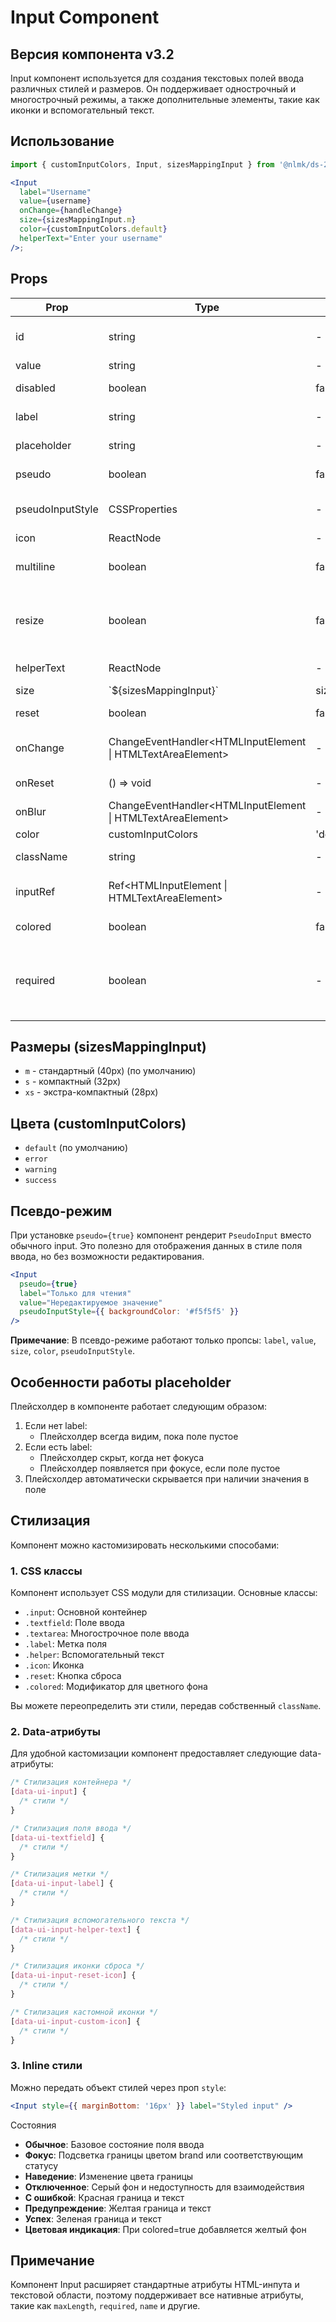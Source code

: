 # Input Component

## Версия компонента v3.2

Input компонент используется для создания текстовых полей ввода различных стилей и размеров. Он поддерживает однострочный и многострочный режимы, а также дополнительные элементы, такие как иконки и вспомогательный текст.

## Использование

```jsx
import { customInputColors, Input, sizesMappingInput } from '@nlmk/ds-2.0';

<Input
  label="Username"
  value={username}
  onChange={handleChange}
  size={sizesMappingInput.m}
  color={customInputColors.default}
  helperText="Enter your username"
/>;
```

## Props

| Prop | Type | Default | Description |
| --- | --- | --- | --- |
| id | string | - | Уникальный идентификатор инпута |
| value | string | - | Значение инпута |
| disabled | boolean | false | Флаг отключения инпута |
| label | string | - | Текст метки (label) инпута |
| placeholder | string | - | Текст плейсхолдера |
| pseudo | boolean | false | Флаг псевдо-инпута |
| pseudoInputStyle | CSSProperties | - | Инлайн стили для PseudoInput режима |
| icon | ReactNode | - | Иконка инпута |
| multiline | boolean | false | Флаг многострочного режима |
| resize | boolean | false | Флаг возможности изменения размера (для textarea) |
| helperText | ReactNode | - | Вспомогательный текст |
| size | \`${sizesMappingInput}\` | sizesMappingInput.m | Размер инпута |
| reset | boolean | false | Флаг наличия кнопки сброса |
| onChange | ChangeEventHandler<HTMLInputElement \| HTMLTextAreaElement> | - | Обработчик изменения значения |
| onReset | () => void | - | Обработчик сброса значения |
| onBlur | ChangeEventHandler<HTMLInputElement \| HTMLTextAreaElement> | - | Обработчик потери фокуса |
| color | customInputColors | 'default' | Цвет инпута |
| className | string | - | Дополнительный CSS класс |
| inputRef | Ref<HTMLInputElement \| HTMLTextAreaElement> | - | Реф для доступа к DOM-элементу инпута |
| colored | boolean | false | Флаг цветного фона |
| required | boolean | - | Атрибут, который указывает, что данное поле является обязательным для заполнения |

## Размеры (sizesMappingInput)

- `m` - стандартный (40px) (по умолчанию)
- `s` - компактный (32px)
- `xs` - экстра-компактный (28px)

## Цвета (customInputColors)

- `default` (по умолчанию)
- `error`
- `warning`
- `success`

## Псевдо-режим

При установке `pseudo={true}` компонент рендерит `PseudoInput` вместо обычного input. Это полезно для отображения данных в стиле поля ввода, но без возможности редактирования.

```jsx
<Input
  pseudo={true}
  label="Только для чтения"
  value="Нередактируемое значение"
  pseudoInputStyle={{ backgroundColor: '#f5f5f5' }}
/>
```

**Примечание**: В псевдо-режиме работают только пропсы: `label`, `value`, `size`, `color`, `pseudoInputStyle`.

## Особенности работы placeholder

Плейсхолдер в компоненте работает следующим образом:

1. Если нет label:
   - Плейсхолдер всегда видим, пока поле пустое
2. Если есть label:
   - Плейсхолдер скрыт, когда нет фокуса
   - Плейсхолдер появляется при фокусе, если поле пустое
3. Плейсхолдер автоматически скрывается при наличии значения в поле

## Стилизация

Компонент можно кастомизировать несколькими способами:

### 1. CSS классы

Компонент использует CSS модули для стилизации. Основные классы:

- `.input`: Основной контейнер
- `.textfield`: Поле ввода
- `.textarea`: Многострочное поле ввода
- `.label`: Метка поля
- `.helper`: Вспомогательный текст
- `.icon`: Иконка
- `.reset`: Кнопка сброса
- `.colored`: Модификатор для цветного фона

Вы можете переопределить эти стили, передав собственный `className`.

### 2. Data-атрибуты

Для удобной кастомизации компонент предоставляет следующие data-атрибуты:

```css
/* Стилизация контейнера */
[data-ui-input] {
  /* стили */
}

/* Стилизация поля ввода */
[data-ui-textfield] {
  /* стили */
}

/* Стилизация метки */
[data-ui-input-label] {
  /* стили */
}

/* Стилизация вспомогательного текста */
[data-ui-input-helper-text] {
  /* стили */
}

/* Стилизация иконки сброса */
[data-ui-input-reset-icon] {
  /* стили */
}

/* Стилизация кастомной иконки */
[data-ui-input-custom-icon] {
  /* стили */
}
```

### 3. Inline стили

Можно передать объект стилей через проп `style`:

```jsx
<Input style={{ marginBottom: '16px' }} label="Styled input" />
```

Состояния

- **Обычное**: Базовое состояние поля ввода
- **Фокус**: Подсветка границы цветом brand или соответствующим статусу
- **Наведение**: Изменение цвета границы
- **Отключенное**: Серый фон и недоступность для взаимодействия
- **С ошибкой**: Красная граница и текст
- **Предупреждение**: Желтая граница и текст
- **Успех**: Зеленая граница и текст
- **Цветовая индикация**: При colored=true добавляется желтый фон

## Примечание

Компонент Input расширяет стандартные атрибуты HTML-инпута и текстовой области, поэтому поддерживает все нативные атрибуты, такие как `maxLength`, `required`, `name` и другие.
